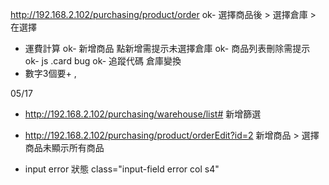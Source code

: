 http://192.168.2.102/purchasing/product/order
ok- 選擇商品後 > 選擇倉庫 > 在選擇
- 運費計算
ok- 新增商品 點新增需提示未選擇倉庫
ok- 商品列表刪除需提示
ok- js .card bug
ok- 追蹤代碼 倉庫變換
- 數字3個要+ ,

05/17
- http://192.168.2.102/purchasing/warehouse/list#
  新增篩選

- http://192.168.2.102/purchasing/product/orderEdit?id=2
  新增商品 > 選擇商品未顯示所有商品

- input error 狀態 class="input-field error col s4"